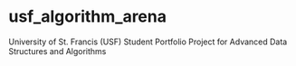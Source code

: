 # usf_algorithm_arena
University of St. Francis (USF) Student Portfolio Project for Advanced Data Structures and Algorithms
